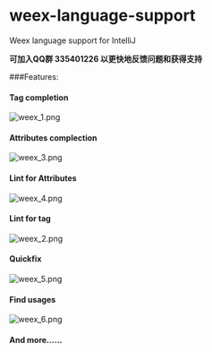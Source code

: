 # weex-language-support
Weex language support for IntelliJ    

**可加入QQ群 335401226 以更快地反馈问题和获得支持**    

###Features:    
#### Tag completion    
![weex_1.png](https://ooo.0o0.ooo/2016/10/18/5805e0d351233.png)    

#### Attributes complection    
![weex_3.png](https://ooo.0o0.ooo/2016/10/18/5805e0d35338d.png)    

#### Lint for Attributes    
![weex_4.png](https://ooo.0o0.ooo/2016/10/18/5805e0d358900.png)    

#### Lint for tag    
![weex_2.png](https://ooo.0o0.ooo/2016/10/18/5805e0d3769f6.png)    

#### Quickfix    
![weex_5.png](https://ooo.0o0.ooo/2016/10/18/5805e3e578f10.png)    

#### Find usages    
![weex_6.png](https://ooo.0o0.ooo/2016/10/18/5805e3e5a3003.png)    

#### And more……
